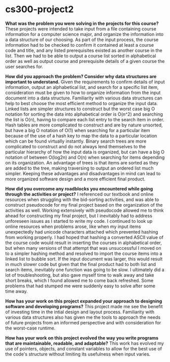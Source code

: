 # cs300-project2

**What was the problem you were solving in the projects for this course?**
These projects were intended to take input from a file containing course information for a computer science major, and organize the information into a data structure of our choosing.  As part of the input process, the course information had to be checked to confirm it contained at least a course code and title, and any listed prerequisites existed as another course in the list. Then we had to be able to output a course list sorted in alphabetical order as well as output course and prerequisite details of a given course the user searches for.

**How did you approach the problem? Consider why data structures are important to understand.**
Given the requirements to confirm details of input information, output an alphabetical list, and search for a specific list item, consideration must be given to how to organize information from the input document into a data structure.  Familiarity with various data structures can help to best choose the most efficient method to organize the input data.  Linked lists are simpler structures to construct but the worst case big O notation for sorting the data into alphabetical order is O(n^2) and searching the list is O(n), having to compare each list entry to the search item in order.  Hash tables are more complicated to construct and are by nature unsorted, but have a big O notation of O(1) when searching for a particular item because of the use of a hash key to map the data to a particular location which can be found virtually instantly.  Binary search trees are more complicated to construct and do not always lend themselves to the particular hierarchy of how the input data is organized, but can have a big O notation of between O(log2n) and O(n) when searching for items depending on its organization.  An advantage of trees is that items are sorted as they are added to the tree, making traversing to output an ordered list much simpler.  Keeping these advantages and disadvantages in mind can lead to more organized software design and a more efficient final product.

**How did you overcome any roadblocks you encountered while going through the activities or project?**
I referenced our textbook and online resources when struggling with the bid-sorting activities, and was able to construct pseudocode for my final project based on the organization of the activities as well.  Working extensively with pseudocode allowed me to think ahead for constructing my final project, but I inevitably had to address unforeseen issues as I started to write my code.  I continued to look up online resources when problems arose, like when my input items unexpectedly had unicode characters attached which prevented hashing from working properly.  I had hoped that hashing a converted ASCII value of the course code would result in inserting the courses in alphabetical order, but when many versions of that attempt that was unsuccessful I moved on to a simpler hashing method and resolved to import the course items into a linked list to bubble sort.  If the input document was larger, this would result in much slower code but given that the final product had to both list and search items, inevitably one function was going to be slow.  I ultimately did a lot of troubleshooting, but also gave myself time to walk away and take short breaks, which I found allowed me to come back refreshed.  Some problems that had stumped me were suddenly easy to solve after some time away.

**How has your work on this project expanded your approach to designing software and developing programs?**
This project made me see the benefit of investing time in the intial design and layout process.  Familiarity with various data structures also has given me the tools to approach the needs of future projects from an informed perspective and with consideration for the worst-case runtime.

**How has your work on this project evolved the way you write programs that are maintainable, readable, and adaptable?**
This work has evolved my use of pointers, objects, and constant variables to allow for the best use of the code's structure without limiting its usefulness when input varies.
